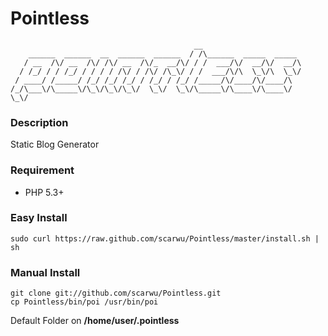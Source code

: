 Pointless
=========
	                                         __
	    ______  ______  __  ______  ______  / /\______  _____  _____
	   / __  /\/ __  /\/ /\/ __  /\/_  __/\/ / /  ___/\/  __/\/  __/\
	  / /_/ / / /_/ / / / / /\/ / /\/ /\_\/ / /  ___/\/\  \_\/\  \_\/
	 / ____/ /_____/ /_/ /_/ /_/ / /_/ / /_/ /_____/\/____/\/____/\
	/_/\___\/\_____\/\_\/\_\/\_\/  \_\/  \_\/\_____\/\____\/\____\/
	\_\/

### Description

Static Blog Generator

### Requirement

* PHP 5.3+

### Easy Install

	sudo curl https://raw.github.com/scarwu/Pointless/master/install.sh | sh

### Manual Install

	git clone git://github.com/scarwu/Pointless.git
	cp Pointless/bin/poi /usr/bin/poi

Default Folder on **/home/user/.pointless**